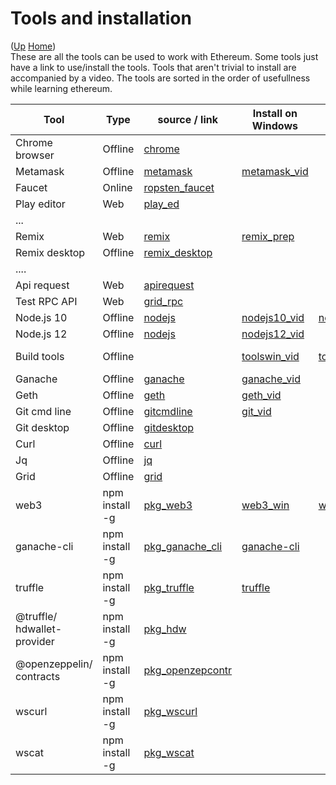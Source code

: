 # Tools and installation

([Up](..) [Home](..\..))<br>
These are all the tools can be used to work with Ethereum. Some tools just have a link to use/install the tools.
Tools that aren't trivial to install are accompanied by a video.
The tools are sorted in the order of usefullness while learning ethereum.


| Tool                           | Type           | source / link   | Install on Windows     | Install on Macintosh   |  Install on Ubuntu        
| ------------                   | --------       | ---------       | -----                  | -----------            | -----------               
| Chrome browser                 | Offline        | [chrome]
| Metamask                       | Offline        | [metamask]      | [metamask_vid]
| Faucet                         | Online         | [ropsten_faucet]
| Play editor                    | Web            | [play_ed]
| ...                                      
| Remix                          | Web            | [remix]         | [remix_prep]
| Remix desktop                  | Offline        | [remix_desktop]
| ....                                     
| Api request                    | Web            | [apirequest]         
| Test RPC API                   | Web            | [grid_rpc]           
| Node.js 10                     | Offline        | [nodejs]        | [nodejs10_vid]         | [nodejs10_mac]         | [nodejs10_ubu]
| Node.js 12                     | Offline        | [nodejs]        | [nodejs12_vid]         |                        |
| Build tools                    | Offline        |                 | [toolswin_vid]         | [tools_mac]            | [python_ubu]<br>[tools_ubu]
| Ganache                        | Offline        | [ganache]       | [ganache_vid]
| Geth                           | Offline        | [geth]          | [geth_vid]   
| Git cmd line                   | Offline        | [gitcmdline]    | [git_vid]    
| Git desktop                    | Offline        | [gitdesktop]
| Curl                           | Offline        | [curl]
| Jq                             | Offline        | [jq]
| Grid                           | Offline        | [grid]
| web3                           | npm install -g | [pkg_web3]         | [web3_win]          | [web3_mac]            | [web3_ubu]
| ganache-cli                    | npm install -g | [pkg_ganache_cli]  | [ganache-cli]
| truffle                        | npm install -g | [pkg_truffle]      | [truffle]
| @truffle/<br>hdwallet-provider | npm install -g | [pkg_hdw]
| @openzeppelin/<br>contracts    | npm install -g | [pkg_openzepcontr]
| wscurl                         | npm install -g | [pkg_wscurl]
| wscat                          | npm install -g | [pkg_wscat] 


[chrome]:           https://www.google.com/chrome/
[metamask]:      https://metamask.io
[play_ed]:          https://playproject.io/play-ed/
[ropsten_faucet]:   https://faucet.metamask.io/





[apirequest]:       https://www.apirequest.io/
[grid_rpc]:         https://web3examples.com/grid-rpc-app/build
[grid_rpc_gh]:      https://github.com/web3examples/grid-rpc-app
[remix]:            https://remix.ethereum.org
[remix_prep]:       Prepare_Remix.html
[remix_ide_doc]:    https://remix-ide.readthedocs.io/en/latest/





[remix_desktop]: https://github.com/ethereum/remix-desktop/releases
[nodejs]:        https://nodejs.org/en/
[ganache]:       https://www.trufflesuite.com/ganache
[geth]:          https://geth.ethereum.org/downloads
[gitcmdline]:    https://git-scm.com/download/win
[gitdesktop]:    https://desktop.github.com
[curl]:          https://curl.haxx.se/download.html
[jq]:            https://stedolan.github.io/jq/download
[grid]:          https://grid.ethereum.org

[metamask_vid]:  Install_MetaMask_Windows.html
[nodejs10_vid]:  Install_node.js_10_Windows.html
[nodejs12_vid]:  Install_node.js_12_Windows.html
[toolswin_vid]:  Install_tools_Windows.html
[ganache_vid]:   Install_ganache_Windows_Use_HTTPS.html
[geth_vid]:      Install_geth_Windows_use_https.html
[git_vid]:       Install_git_Windows.html

[nodejs10_mac]:  Install_node.js_Macintosh.html
[tools_mac]:     Install_tools_Macintosh.html
[nodejs10_ubu]:  Install_node.js_10_Ubuntu.html

[python_ubu]:    Install_python_Ubuntu.html
[tools_ubu]:     Install_tools_Ubuntu.html


[pkg_web3]:         https://www.npmjs.com/package/web3
[pkg_ganache_cli]:  https://www.npmjs.com/package/ganache-cli
[pkg_truffle]:      https://www.npmjs.com/package/truffle
[pkg_hdw]:          https://www.npmjs.com/package/@truffle/hdwallet-provider
[pkg_openzepcontr]: https://www.npmjs.com/package/@openzeppelin/contracts
[pkg_wscurl]:       https://www.npmjs.com/package/wscurl
[pkg_wscat]:        https://www.npmjs.com/package/wscat

[web3_win]:         Install_Web3_Windows.html
[web3_mac]:         Install_Web3_Macintosh.html
[web3_ubu]:         Install_Web3_Ubuntu.html
[ganache-cli]:      Install_ganache_cli_Windows_Use_HTTPS.html
[truffle]:          Install_Truffle.html


